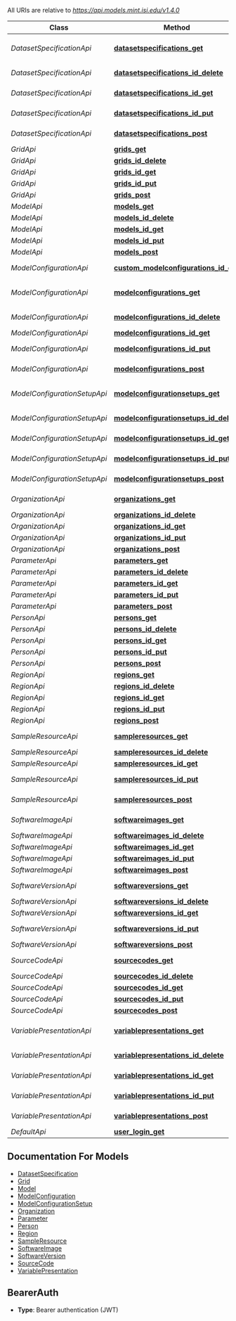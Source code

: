 All URIs are relative to *https://api.models.mint.isi.edu/v1.4.0*

Class | Method | HTTP request | Description
------------ | ------------- | ------------- | -------------
*DatasetSpecificationApi* | [**datasetspecifications_get**](DatasetSpecificationApi.md#datasetspecifications_get) | **GET** /datasetspecifications | List all DatasetSpecification entities
*DatasetSpecificationApi* | [**datasetspecifications_id_delete**](DatasetSpecificationApi.md#datasetspecifications_id_delete) | **DELETE** /datasetspecifications/{id} | Delete a DatasetSpecification
*DatasetSpecificationApi* | [**datasetspecifications_id_get**](DatasetSpecificationApi.md#datasetspecifications_id_get) | **GET** /datasetspecifications/{id} | Get a DatasetSpecification
*DatasetSpecificationApi* | [**datasetspecifications_id_put**](DatasetSpecificationApi.md#datasetspecifications_id_put) | **PUT** /datasetspecifications/{id} | Update a DatasetSpecification
*DatasetSpecificationApi* | [**datasetspecifications_post**](DatasetSpecificationApi.md#datasetspecifications_post) | **POST** /datasetspecifications | Create a DatasetSpecification
*GridApi* | [**grids_get**](GridApi.md#grids_get) | **GET** /grids | List all Grid entities
*GridApi* | [**grids_id_delete**](GridApi.md#grids_id_delete) | **DELETE** /grids/{id} | Delete a Grid
*GridApi* | [**grids_id_get**](GridApi.md#grids_id_get) | **GET** /grids/{id} | Get a Grid
*GridApi* | [**grids_id_put**](GridApi.md#grids_id_put) | **PUT** /grids/{id} | Update a Grid
*GridApi* | [**grids_post**](GridApi.md#grids_post) | **POST** /grids | Create a Grid
*ModelApi* | [**models_get**](ModelApi.md#models_get) | **GET** /models | List all Model entities
*ModelApi* | [**models_id_delete**](ModelApi.md#models_id_delete) | **DELETE** /models/{id} | Delete a Model
*ModelApi* | [**models_id_get**](ModelApi.md#models_id_get) | **GET** /models/{id} | Get a Model
*ModelApi* | [**models_id_put**](ModelApi.md#models_id_put) | **PUT** /models/{id} | Update a Model
*ModelApi* | [**models_post**](ModelApi.md#models_post) | **POST** /models | Create a Model
*ModelConfigurationApi* | [**custom_modelconfigurations_id_get**](ModelConfigurationApi.md#custom_modelconfigurations_id_get) | **GET** /custom/modelconfigurations/{id} | Get a ModelConfiguration
*ModelConfigurationApi* | [**modelconfigurations_get**](ModelConfigurationApi.md#modelconfigurations_get) | **GET** /modelconfigurations | List all ModelConfiguration entities
*ModelConfigurationApi* | [**modelconfigurations_id_delete**](ModelConfigurationApi.md#modelconfigurations_id_delete) | **DELETE** /modelconfigurations/{id} | Delete a ModelConfiguration
*ModelConfigurationApi* | [**modelconfigurations_id_get**](ModelConfigurationApi.md#modelconfigurations_id_get) | **GET** /modelconfigurations/{id} | Get a ModelConfiguration
*ModelConfigurationApi* | [**modelconfigurations_id_put**](ModelConfigurationApi.md#modelconfigurations_id_put) | **PUT** /modelconfigurations/{id} | Update a ModelConfiguration
*ModelConfigurationApi* | [**modelconfigurations_post**](ModelConfigurationApi.md#modelconfigurations_post) | **POST** /modelconfigurations | Create a ModelConfiguration
*ModelConfigurationSetupApi* | [**modelconfigurationsetups_get**](ModelConfigurationSetupApi.md#modelconfigurationsetups_get) | **GET** /modelconfigurationsetups | List all ModelConfigurationSetup entities
*ModelConfigurationSetupApi* | [**modelconfigurationsetups_id_delete**](ModelConfigurationSetupApi.md#modelconfigurationsetups_id_delete) | **DELETE** /modelconfigurationsetups/{id} | Delete a ModelConfigurationSetup
*ModelConfigurationSetupApi* | [**modelconfigurationsetups_id_get**](ModelConfigurationSetupApi.md#modelconfigurationsetups_id_get) | **GET** /modelconfigurationsetups/{id} | Get a ModelConfigurationSetup
*ModelConfigurationSetupApi* | [**modelconfigurationsetups_id_put**](ModelConfigurationSetupApi.md#modelconfigurationsetups_id_put) | **PUT** /modelconfigurationsetups/{id} | Update a ModelConfigurationSetup
*ModelConfigurationSetupApi* | [**modelconfigurationsetups_post**](ModelConfigurationSetupApi.md#modelconfigurationsetups_post) | **POST** /modelconfigurationsetups | Create a ModelConfigurationSetup
*OrganizationApi* | [**organizations_get**](OrganizationApi.md#organizations_get) | **GET** /organizations | List all Organization entities
*OrganizationApi* | [**organizations_id_delete**](OrganizationApi.md#organizations_id_delete) | **DELETE** /organizations/{id} | Delete a Organization
*OrganizationApi* | [**organizations_id_get**](OrganizationApi.md#organizations_id_get) | **GET** /organizations/{id} | Get a Organization
*OrganizationApi* | [**organizations_id_put**](OrganizationApi.md#organizations_id_put) | **PUT** /organizations/{id} | Update a Organization
*OrganizationApi* | [**organizations_post**](OrganizationApi.md#organizations_post) | **POST** /organizations | Create a Organization
*ParameterApi* | [**parameters_get**](ParameterApi.md#parameters_get) | **GET** /parameters | List all Parameter entities
*ParameterApi* | [**parameters_id_delete**](ParameterApi.md#parameters_id_delete) | **DELETE** /parameters/{id} | Delete a Parameter
*ParameterApi* | [**parameters_id_get**](ParameterApi.md#parameters_id_get) | **GET** /parameters/{id} | Get a Parameter
*ParameterApi* | [**parameters_id_put**](ParameterApi.md#parameters_id_put) | **PUT** /parameters/{id} | Update a Parameter
*ParameterApi* | [**parameters_post**](ParameterApi.md#parameters_post) | **POST** /parameters | Create a Parameter
*PersonApi* | [**persons_get**](PersonApi.md#persons_get) | **GET** /persons | List all Person entities
*PersonApi* | [**persons_id_delete**](PersonApi.md#persons_id_delete) | **DELETE** /persons/{id} | Delete a Person
*PersonApi* | [**persons_id_get**](PersonApi.md#persons_id_get) | **GET** /persons/{id} | Get a Person
*PersonApi* | [**persons_id_put**](PersonApi.md#persons_id_put) | **PUT** /persons/{id} | Update a Person
*PersonApi* | [**persons_post**](PersonApi.md#persons_post) | **POST** /persons | Create a Person
*RegionApi* | [**regions_get**](RegionApi.md#regions_get) | **GET** /regions | List all Region entities
*RegionApi* | [**regions_id_delete**](RegionApi.md#regions_id_delete) | **DELETE** /regions/{id} | Delete a Region
*RegionApi* | [**regions_id_get**](RegionApi.md#regions_id_get) | **GET** /regions/{id} | Get a Region
*RegionApi* | [**regions_id_put**](RegionApi.md#regions_id_put) | **PUT** /regions/{id} | Update a Region
*RegionApi* | [**regions_post**](RegionApi.md#regions_post) | **POST** /regions | Create a Region
*SampleResourceApi* | [**sampleresources_get**](SampleResourceApi.md#sampleresources_get) | **GET** /sampleresources | List all SampleResource entities
*SampleResourceApi* | [**sampleresources_id_delete**](SampleResourceApi.md#sampleresources_id_delete) | **DELETE** /sampleresources/{id} | Delete a SampleResource
*SampleResourceApi* | [**sampleresources_id_get**](SampleResourceApi.md#sampleresources_id_get) | **GET** /sampleresources/{id} | Get a SampleResource
*SampleResourceApi* | [**sampleresources_id_put**](SampleResourceApi.md#sampleresources_id_put) | **PUT** /sampleresources/{id} | Update a SampleResource
*SampleResourceApi* | [**sampleresources_post**](SampleResourceApi.md#sampleresources_post) | **POST** /sampleresources | Create a SampleResource
*SoftwareImageApi* | [**softwareimages_get**](SoftwareImageApi.md#softwareimages_get) | **GET** /softwareimages | List all SoftwareImage entities
*SoftwareImageApi* | [**softwareimages_id_delete**](SoftwareImageApi.md#softwareimages_id_delete) | **DELETE** /softwareimages/{id} | Delete a SoftwareImage
*SoftwareImageApi* | [**softwareimages_id_get**](SoftwareImageApi.md#softwareimages_id_get) | **GET** /softwareimages/{id} | Get a SoftwareImage
*SoftwareImageApi* | [**softwareimages_id_put**](SoftwareImageApi.md#softwareimages_id_put) | **PUT** /softwareimages/{id} | Update a SoftwareImage
*SoftwareImageApi* | [**softwareimages_post**](SoftwareImageApi.md#softwareimages_post) | **POST** /softwareimages | Create a SoftwareImage
*SoftwareVersionApi* | [**softwareversions_get**](SoftwareVersionApi.md#softwareversions_get) | **GET** /softwareversions | List all SoftwareVersion entities
*SoftwareVersionApi* | [**softwareversions_id_delete**](SoftwareVersionApi.md#softwareversions_id_delete) | **DELETE** /softwareversions/{id} | Delete a SoftwareVersion
*SoftwareVersionApi* | [**softwareversions_id_get**](SoftwareVersionApi.md#softwareversions_id_get) | **GET** /softwareversions/{id} | Get a SoftwareVersion
*SoftwareVersionApi* | [**softwareversions_id_put**](SoftwareVersionApi.md#softwareversions_id_put) | **PUT** /softwareversions/{id} | Update a SoftwareVersion
*SoftwareVersionApi* | [**softwareversions_post**](SoftwareVersionApi.md#softwareversions_post) | **POST** /softwareversions | Create a SoftwareVersion
*SourceCodeApi* | [**sourcecodes_get**](SourceCodeApi.md#sourcecodes_get) | **GET** /sourcecodes | List all SourceCode entities
*SourceCodeApi* | [**sourcecodes_id_delete**](SourceCodeApi.md#sourcecodes_id_delete) | **DELETE** /sourcecodes/{id} | Delete a SourceCode
*SourceCodeApi* | [**sourcecodes_id_get**](SourceCodeApi.md#sourcecodes_id_get) | **GET** /sourcecodes/{id} | Get a SourceCode
*SourceCodeApi* | [**sourcecodes_id_put**](SourceCodeApi.md#sourcecodes_id_put) | **PUT** /sourcecodes/{id} | Update a SourceCode
*SourceCodeApi* | [**sourcecodes_post**](SourceCodeApi.md#sourcecodes_post) | **POST** /sourcecodes | Create a SourceCode
*VariablePresentationApi* | [**variablepresentations_get**](VariablePresentationApi.md#variablepresentations_get) | **GET** /variablepresentations | List all VariablePresentation entities
*VariablePresentationApi* | [**variablepresentations_id_delete**](VariablePresentationApi.md#variablepresentations_id_delete) | **DELETE** /variablepresentations/{id} | Delete a VariablePresentation
*VariablePresentationApi* | [**variablepresentations_id_get**](VariablePresentationApi.md#variablepresentations_id_get) | **GET** /variablepresentations/{id} | Get a VariablePresentation
*VariablePresentationApi* | [**variablepresentations_id_put**](VariablePresentationApi.md#variablepresentations_id_put) | **PUT** /variablepresentations/{id} | Update a VariablePresentation
*VariablePresentationApi* | [**variablepresentations_post**](VariablePresentationApi.md#variablepresentations_post) | **POST** /variablepresentations | Create a VariablePresentation
*DefaultApi* | [**user_login_get**](DefaultApi.md#user_login_get) | **GET** /user/login | 


## Documentation For Models

 - [DatasetSpecification](DatasetSpecification.md)
 - [Grid](Grid.md)
 - [Model](Model.md)
 - [ModelConfiguration](ModelConfiguration.md)
 - [ModelConfigurationSetup](ModelConfigurationSetup.md)
 - [Organization](Organization.md)
 - [Parameter](Parameter.md)
 - [Person](Person.md)
 - [Region](Region.md)
 - [SampleResource](SampleResource.md)
 - [SoftwareImage](SoftwareImage.md)
 - [SoftwareVersion](SoftwareVersion.md)
 - [SourceCode](SourceCode.md)
 - [VariablePresentation](VariablePresentation.md)

## BearerAuth

- **Type**: Bearer authentication (JWT)




